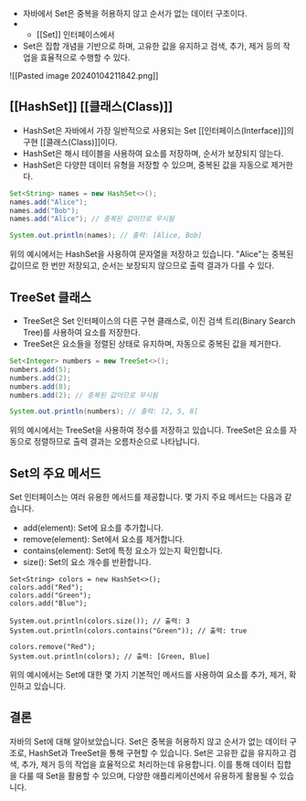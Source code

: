 - 자바에서 Set은 중복을 허용하지 않고 순서가 없는 데이터 구조이다.
- - [[Set]] 인터페이스에서
- Set은 집합 개념을 기반으로 하며, 고유한 값을 유지하고 검색, 추가, 제거 등의 작업을 효율적으로 수행할 수 있다.


![[Pasted image 20240104211842.png]]
## [[HashSet]] [[클래스(Class)]]

- HashSet은 자바에서 가장 일반적으로 사용되는 Set [[인터페이스(Interface)]]의 구현 [[클래스(Class)]]이다.
- HashSet은 해시 테이블을 사용하여 요소를 저장하며, 순서가 보장되지 않는다.
- HashSet은 다양한 데이터 유형을 저장할 수 있으며, 중복된 값을 자동으로 제거한다.

```java
Set<String> names = new HashSet<>();
names.add("Alice");
names.add("Bob");
names.add("Alice"); // 중복된 값이므로 무시됨

System.out.println(names); // 출력: [Alice, Bob]
```

위의 예시에서는 HashSet을 사용하여 문자열을 저장하고 있습니다. "Alice"는 중복된 값이므로 한 번만 저장되고, 순서는 보장되지 않으므로 출력 결과가 다를 수 있다.

## TreeSet 클래스

- TreeSet은 Set 인터페이스의 다른 구현 클래스로, 이진 검색 트리(Binary Search Tree)를 사용하여 요소를 저장한다.
- TreeSet은 요소들을 정렬된 상태로 유지하며, 자동으로 중복된 값을 제거한다.

```java
Set<Integer> numbers = new TreeSet<>();
numbers.add(5);
numbers.add(2);
numbers.add(8);
numbers.add(2); // 중복된 값이므로 무시됨

System.out.println(numbers); // 출력: [2, 5, 8]
```

위의 예시에서는 TreeSet을 사용하여 정수를 저장하고 있습니다. TreeSet은 요소를 자동으로 정렬하므로 출력 결과는 오름차순으로 나타납니다.

## Set의 주요 메서드

Set 인터페이스는 여러 유용한 메서드를 제공합니다. 몇 가지 주요 메서드는 다음과 같습니다.

- add(element): Set에 요소를 추가합니다.
- remove(element): Set에서 요소를 제거합니다.
- contains(element): Set에 특정 요소가 있는지 확인합니다.
- size(): Set의 요소 개수를 반환합니다.

```
Set<String> colors = new HashSet<>();
colors.add("Red");
colors.add("Green");
colors.add("Blue");

System.out.println(colors.size()); // 출력: 3
System.out.println(colors.contains("Green")); // 출력: true

colors.remove("Red");
System.out.println(colors); // 출력: [Green, Blue]
```

위의 예시에서는 Set에 대한 몇 가지 기본적인 메서드를 사용하여 요소를 추가, 제거, 확인하고 있습니다.

## 결론

자바의 Set에 대해 알아보았습니다. Set은 중복을 허용하지 않고 순서가 없는 데이터 구조로, HashSet과 TreeSet을 통해 구현할 수 있습니다. Set은 고유한 값을 유지하고 검색, 추가, 제거 등의 작업을 효율적으로 처리하는데 유용합니다. 이를 통해 데이터 집합을 다룰 때 Set을 활용할 수 있으며, 다양한 애플리케이션에서 유용하게 활용될 수 있습니다.
